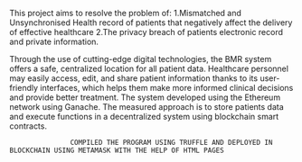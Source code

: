 This project aims to resolve the problem of:
1.Mismatched and Unsynchronised Health record of patients that negatively affect the delivery of effective healthcare
2.The privacy breach of patients electronic record and private information.

Through the use of cutting-edge digital technologies, the BMR system offers a safe, centralized location for all patient data. 
Healthcare personnel may easily access, edit, and share patient information thanks to its user-friendly interfaces, which helps them make more informed clinical decisions and provide better treatment. 
The system developed using the Ethereum network using Ganache. 
The measured approach is to store patients data and execute functions in a decentralized system using blockchain smart contracts.

                   COMPILED THE PROGRAM USING TRUFFLE AND DEPLOYED IN BLOCKCHAIN USING METAMASK WITH THE HELP OF HTML PAGES
